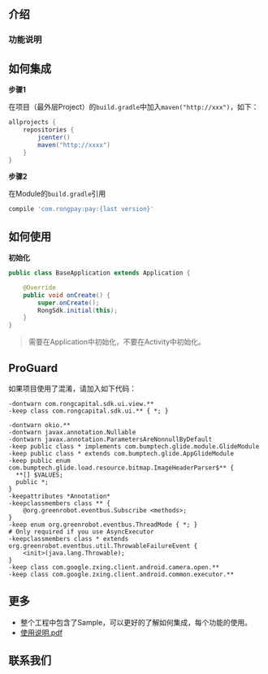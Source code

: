## 介绍

### 功能说明

## 如何集成

**步骤1**

在项目（最外层Project）的``build.gradle``中加入``maven("http://xxx")``，如下：
```gradle
allprojects {
    repositories {
        jcenter()
        maven("http://xxxx")
    }
}
```
**步骤2**

在Module的``build.gradle``引用
```gradle
compile 'com.rongpay:pay:{last version}'
```
## 如何使用

**初始化**

```java
public class BaseApplication extends Application {

    @Override
    public void onCreate() {
        super.onCreate();
        RongSdk.initial(this);
    }
}
```
> 需要在Application中初始化，不要在Activity中初始化。

## ProGuard
如果项目使用了混淆，请加入如下代码：
```
-dontwarn com.rongcapital.sdk.ui.view.**
-keep class com.rongcapital.sdk.ui.** { *; }

-dontwarn okio.**
-dontwarn javax.annotation.Nullable
-dontwarn javax.annotation.ParametersAreNonnullByDefault
-keep public class * implements com.bumptech.glide.module.GlideModule
-keep public class * extends com.bumptech.glide.AppGlideModule
-keep public enum com.bumptech.glide.load.resource.bitmap.ImageHeaderParser$** {
  **[] $VALUES;
  public *;
}
-keepattributes *Annotation*
-keepclassmembers class ** {
    @org.greenrobot.eventbus.Subscribe <methods>;
}
-keep enum org.greenrobot.eventbus.ThreadMode { *; }
# Only required if you use AsyncExecutor
-keepclassmembers class * extends org.greenrobot.eventbus.util.ThrowableFailureEvent {
    <init>(java.lang.Throwable);
}
-keep class com.google.zxing.client.android.camera.open.**
-keep class com.google.zxing.client.android.common.executor.**
```

## 更多

* 整个工程中包含了Sample，可以更好的了解如何集成，每个功能的使用。
* [使用说明.pdf](./使用说明.pdf)

## 联系我们